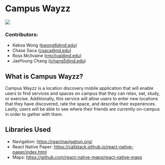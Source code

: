 # Campus Wayzz
<img src='../assets/CW_logo.JPG'>

### Contributors:

* Kekoa Wong (kwong6@nd.edu)
* Chase Saca (csaca@nd.edu)
* Ross McIlvaine (rmcilvai@nd.edu)
* JaeYoung Chang (jchang5@nd.edu)

## What is Campus Wayzz?

Campus Wayzz is a location discovery mobile application that will enable users to find services and spaces on campus that they can relax, eat, study, or exercise. Additionally, this service will allow users to enter new locations that they have discovered, rate the space, and describe their experiences. Lastly, users will be able to see where their friends are currently on-campus in order to gather with them. 

## Libraries Used

* Navigation: https://reactnavigation.org/
* React Native Paper: https://callstack.github.io/react-native-paper/index.html
* Maps: https://github.com/react-native-maps/react-native-maps
